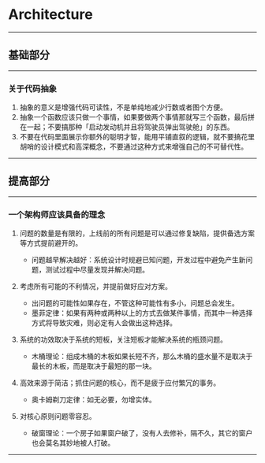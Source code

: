 # Architecture

---

## 基础部分

---

### 关于代码抽象

1. 抽象的意义是增强代码可读性，不是单纯地减少行数或者图个方便。
2. 抽象一个函数应该只做一个事情，如果要做两个事情那就写三个函数，最后拼在一起；不要搞那种「启动发动机并且将驾驶员弹出驾驶舱」的东西。
3. 不要在代码里面展示你额外的聪明才智，能用平铺直叙的逻辑，就不要搞花里胡哨的设计模式和高深概念，不要通过这种方式来增强自己的不可替代性。

---

## 提高部分

---

### 一个架构师应该具备的理念

1. 问题的数量是有限的，上线前的所有问题是可以通过修复缺陷，提供备选方案等方式提前避开的。
    - 问题越早解决越好：系统设计时规避已知问题，开发过程中避免产生新问题，测试过程中尽量发现并解决问题。


2. 考虑所有可能的不利情况，并提前做好应对方案。
    - 出问题的可能性如果存在，不管这种可能性有多小，问题总会发生。
    - 墨菲定律：如果有两种或两种以上的方式去做某件事情，而其中一种选择方式将导致灾难，则必定有人会做出这种选择。


3. 系统的功效取决于系统的短板，关注短板才能解决系统的瓶颈问题。
    - 木桶理论：组成木桶的木板如果长短不齐，那么木桶的盛水量不是取决于最长的木板，而是取决于最短的那一块。


4. 高效来源于简洁；抓住问题的核心，而不是疲于应付繁冗的事务。
    - 奥卡姆剃刀定律：如无必要，勿增实体。


5. 对核心原则问题零容忍。
    - 破窗理论：一个房子如果窗户破了，没有人去修补，隔不久，其它的窗户也会莫名其妙地被人打破。

---







